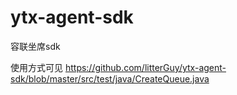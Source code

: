 # ytx-agent-sdk
容联坐席sdk

使用方式可见
https://github.com/litterGuy/ytx-agent-sdk/blob/master/src/test/java/CreateQueue.java
